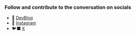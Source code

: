 ### Follow and contribute to the conversation on socials

* 📝 [DevBlog](https://offgridthegame.blogspot.com/)
* 📸 [Instagram](https://www.instagram.com/offgridthegame/)
* 🐦‍⬛ [X](https://x.com/OffGridTheGame)
